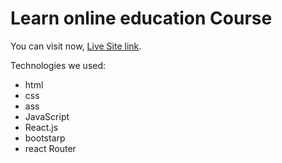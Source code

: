 # Learn online education Course

You can visit now, [Live Site link](https://sshiponnn.netlify.app/).

Technologies we used:
- html
- css
- ass
- JavaScript
- React.js
- bootstarp
- react Router
